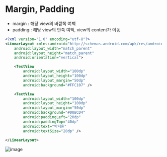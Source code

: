 # Margin, Padding

- margin : 해당 view의 바깥쪽 여백
- padding : 해당 view의 안쪽 여백, view의 content가 이동

```xml
<?xml version="1.0" encoding="utf-8"?>
<LinearLayout xmlns:android="http://schemas.android.com/apk/res/android"
    android:layout_width="match_parent"
    android:layout_height="match_parent"
    android:orientation="vertical">

    <TextView
        android:layout_width="100dp"
        android:layout_height="100dp"
        android:layout_margin="50dp"
        android:background="#FFC107" />

    <TextView
        android:layout_width="100dp"
        android:layout_height="100dp"
        android:layout_margin="50dp"
        android:background="#00BCD4"
        android:paddingLeft="20dp"
        android:paddingTop="40dp"
        android:text="박지원"
        android:textSize="20dp" />

</LinearLayout>
```
![image](https://user-images.githubusercontent.com/86659995/130031405-c0aaf9c1-d7b2-48ff-b25d-374a2581f91c.png)
